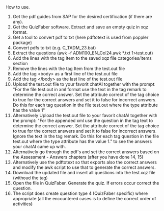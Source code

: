 How to use.

1) Get the pdf guides from SAP for the desired certification (if there are any).
2) Get the QuizFaber software. Extract and save an empty quiz in xqz format.
3) Get a tool to convert pdf to txt (here pdftotext is used from poppler package)
5) Convert pdfs to txt (e.g. C_TADM_23.bat)
6) Extract the questions (awk -f ADM100_EN_Col24.awk *.txt  1>test.out)
7) Add the lines with the tag Item to the saved xqz file categories/items section
8) Remove the lines with the tag Item from the test.out file
9) Add the tag &lt;body> as a first line of the test.out file
10) Add the tag &lt;/body> as the last line of the test.out file
11) Upload the test.out file to your favorit chatAI together with the prompt: "For the file test.out in xml format use the text in the tag remark to determine the correct answer. Set the attribute correct of the tag choice to true for the correct answers and set it to false for incorrect answers. Do this for each tag question in the file test.out where the type attribute has the value 1"
12) Alternatively Upload the test.out file to your favorit chatAI together with the prompt: "For the appended xml use the question in the tag text to determine the correct answer. Set the attribute correct of the tag choice to true for the correct answers and set it to false for incorrect answers. Ignore the text in the tag remark. Do this for each tag question in the file test.out where the type attribute has the value 1." to see the answers your chatAI came up with.
13) Alternatively go through the pdf's and set the correct answers based on the Assessment - Answers chapters (after you have done 14, 15)
14) Alternatively use the pdftotext so that exports also the correct answers and modify the awk script to use that to generate the correct answers.
15) Download the updated file and insert all questions into the test.xqz file (withoud the <body> tag)
16) Open the file in QuizFaber. Generate the quiz. If errors occur correct the question.
17) The script does create question type 4 (QuizFaber specific) where appropriate (all the encountered cases is to define the correct order of activities)
